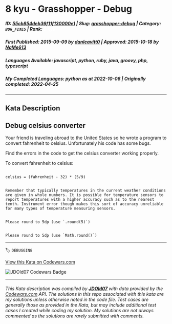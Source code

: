 # 8 kyu - Grasshopper - Debug

##### **ID**: [55cb854deb36f11f130000e1](https://www.codewars.com/kata/55cb854deb36f11f130000e1) | **Slug**: [grasshopper-debug](https://www.codewars.com/kata/55cb854deb36f11f130000e1) | **Category**: `BUG_FIXES` | **Rank**: <span style="color:white">8 kyu</span>

##### **First Published**: 2015-09-09 ***by*** [danleavitt0](https://www.codewars.com/users/danleavitt0) | **Approved**: 2015-10-18 ***by*** [NaMe613](https://www.codewars.com/users/NaMe613)

##### **Languages Available**: javascript, python, ruby, java, groovy, php, typescript

##### **My Completed Languages**: python ***as at*** 2022-10-08 | **Originally completed**: 2022-04-25

---

## Kata Description


## Debug celsius converter



Your friend is traveling abroad to the United States so he wrote a program to convert fahrenheit to celsius. Unfortunately his code has some bugs.



Find the errors in the code to get the celsius converter working properly.



To convert fahrenheit to celsius:

```

celsius = (fahrenheit - 32) * (5/9)

```

```if-not:ruby,typescript

Remember that typically temperatures in the current weather conditions are given in whole numbers. It is possible for temperature sensors to report temperatures with a higher accuracy such as to the nearest tenth. Instrument error though makes this sort of accuracy unreliable for many types of temperature measuring sensors. 

```



```if:ruby

Please round to 5dp (use `.round(5)`)

```



```if:typescript

Please round to 5dp (use `Math.round()`)

```

---


🏷 `DEBUGGING`


[View this Kata on Codewars.com](https://www.codewars.com/kata/55cb854deb36f11f130000e1)

![](https://www.codewars.com/users/jdold07/badges/large "JDOld07 Codewars Badge")

---

###### *This Kata description was compiled by [**JDOld07**](https://tpstech.dev) with data provided by the [Codewars.com](https://www.codewars.com) API.  The solutions in this repo associated with this kata are my solutions unless otherwise noted in the code file.  Test cases are generally those as provided in the Kata, but may include additional test cases I created while coding my solution.  My solutions are not always commented as the solutions are rarely submitted with comments.*
